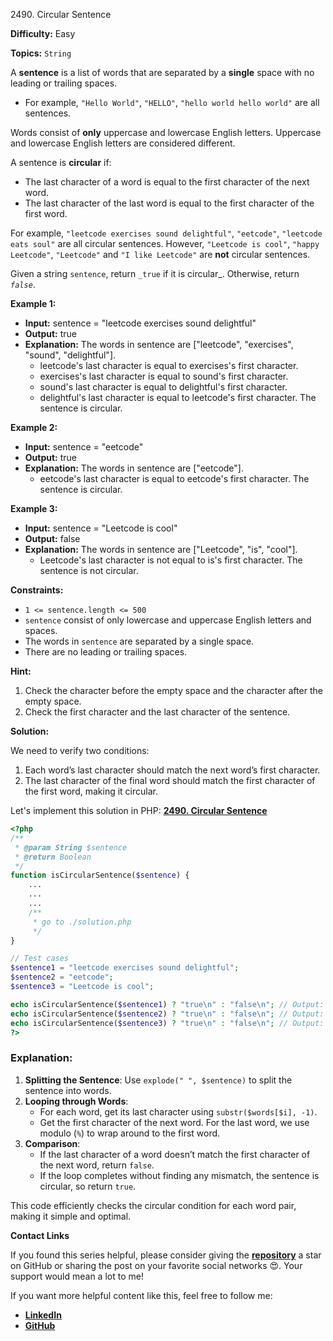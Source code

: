 2490\. Circular Sentence

**Difficulty:** Easy

**Topics:** `String`

A **sentence** is a list of words that are separated by a **single** space with no leading or trailing spaces.

- For example, `"Hello World"`, `"HELLO"`, `"hello world hello world"` are all sentences.

Words consist of **only** uppercase and lowercase English letters. Uppercase and lowercase English letters are considered different.

A sentence is **circular** if:

- The last character of a word is equal to the first character of the next word.
- The last character of the last word is equal to the first character of the first word.

For example, `"leetcode exercises sound delightful"`, `"eetcode"`, `"leetcode eats soul"` are all circular sentences. However, `"Leetcode is cool"`, `"happy Leetcode"`, `"Leetcode"` and `"I like Leetcode"` are **not** circular sentences.

Given a string `sentence`, return `_true` if it is circular_. Otherwise, return _`false`_.

**Example 1:**

- **Input:** sentence = "leetcode exercises sound delightful"
- **Output:** true
- **Explanation:** The words in sentence are ["leetcode", "exercises", "sound", "delightful"].
  - leetcode's last character is equal to exercises's first character.
  - exercises's last character is equal to sound's first character.
  - sound's last character is equal to delightful's first character.
  - delightful's last character is equal to leetcode's first character.
    The sentence is circular.

**Example 2:**

- **Input:** sentence = "eetcode"
- **Output:** true
- **Explanation:** The words in sentence are ["eetcode"].
  - eetcode's last character is equal to eetcode's first character.
    The sentence is circular.


**Example 3:**

- **Input:** sentence = "Leetcode is cool"
- **Output:** false
- **Explanation:** The words in sentence are ["Leetcode", "is", "cool"].
  - Leetcode's last character is not equal to is's first character.
    The sentence is not circular.


**Constraints:**

- `1 <= sentence.length <= 500`
- `sentence` consist of only lowercase and uppercase English letters and spaces.
- The words in `sentence` are separated by a single space.
- There are no leading or trailing spaces.

**Hint:**
1. Check the character before the empty space and the character after the empty space.
2. Check the first character and the last character of the sentence.



**Solution:**

We need to verify two conditions:

1. Each word’s last character should match the next word’s first character.
2. The last character of the final word should match the first character of the first word, making it circular.

Let's implement this solution in PHP: **[2490. Circular Sentence](https://github.com/mah-shamim/leet-code-in-php/tree/main/algorithms/002490-circular-sentence/solution.php)**

```php
<?php
/**
 * @param String $sentence
 * @return Boolean
 */
function isCircularSentence($sentence) {
    ...
    ...
    ...
    /**
     * go to ./solution.php
     */
}

// Test cases
$sentence1 = "leetcode exercises sound delightful";
$sentence2 = "eetcode";
$sentence3 = "Leetcode is cool";

echo isCircularSentence($sentence1) ? "true\n" : "false\n"; // Output: true
echo isCircularSentence($sentence2) ? "true\n" : "false\n"; // Output: true
echo isCircularSentence($sentence3) ? "true\n" : "false\n"; // Output: false
?>
```

### Explanation:

1. **Splitting the Sentence**: Use `explode(" ", $sentence)` to split the sentence into words.
2. **Looping through Words**:
   - For each word, get its last character using `substr($words[$i], -1)`.
   - Get the first character of the next word. For the last word, we use modulo (`%`) to wrap around to the first word.
3. **Comparison**:
   - If the last character of a word doesn’t match the first character of the next word, return `false`.
   - If the loop completes without finding any mismatch, the sentence is circular, so return `true`.

This code efficiently checks the circular condition for each word pair, making it simple and optimal.

**Contact Links**

If you found this series helpful, please consider giving the **[repository](https://github.com/mah-shamim/leet-code-in-php)** a star on GitHub or sharing the post on your favorite social networks 😍. Your support would mean a lot to me!

If you want more helpful content like this, feel free to follow me:

- **[LinkedIn](https://www.linkedin.com/in/arifulhaque/)**
- **[GitHub](https://github.com/mah-shamim)**

